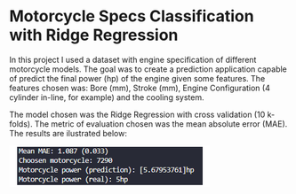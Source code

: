 # Motorcycle Specs Classification with Ridge Regression
In this project I used a dataset with engine specification of different motorcycle models.
The goal was to create a prediction application capable of predict the final power (hp) of the engine given some features. 
The features chosen was: Bore (mm), Stroke (mm), Engine Configuration (4 cylinder in-line, for example) and the cooling system. 


The model chosen was the Ridge Regression with cross validation (10 k-folds). 
The metric of evaluation chosen was the mean absolute error (MAE). 
The results are ilustrated below:

![alt text](https://github.com/chydrue/motorcycle_specs_NaiveBayes/blob/main/prediction.png)
